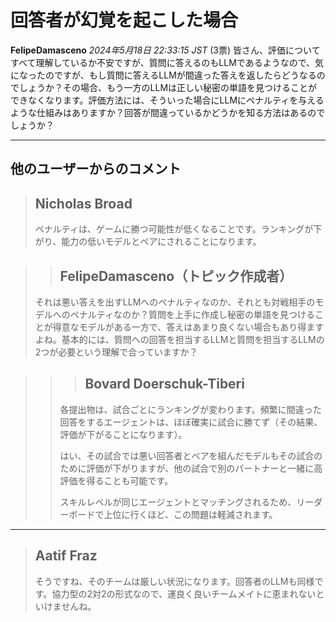 # 回答者が幻覚を起こした場合
**FelipeDamasceno** *2024年5月18日 22:33:15 JST* (3票)
皆さん、評価についてすべて理解しているか不安ですが、質問に答えるのもLLMであるようなので、気になったのですが、もし質問に答えるLLMが間違った答えを返したらどうなるのでしょうか？その場合、もう一方のLLMは正しい秘密の単語を見つけることができなくなります。評価方法には、そういった場合にLLMにペナルティを与えるような仕組みはありますか？回答が間違っているかどうかを知る方法はあるのでしょうか？

---
## 他のユーザーからのコメント
> ## Nicholas Broad
> 
> ペナルティは、ゲームに勝つ可能性が低くなることです。ランキングが下がり、能力の低いモデルとペアにされることになります。

> > ## FelipeDamasceno（トピック作成者）
> > 
> それは悪い答えを出すLLMへのペナルティなのか、それとも対戦相手のモデルへのペナルティなのか？質問を上手に作成し秘密の単語を見つけることが得意なモデルがある一方で、答えはあまり良くない場合もあり得ますよね。基本的には、質問への回答を担当するLLMと質問を担当するLLMの2つが必要という理解で合っていますか？

> > > ## Bovard Doerschuk-Tiberi
> > > 
> > 各提出物は、試合ごとにランキングが変わります。頻繁に間違った回答をするエージェントは、ほぼ確実に試合に勝てず（その結果、評価が下がることになります）。  
> >  
> > はい、その試合では悪い回答者とペアを組んだモデルもその試合のために評価が下がりますが、他の試合で別のパートナーと一緒に高評価を得ることも可能です。  
> >  
> > スキルレベルが同じエージェントとマッチングされるため、リーダーボードで上位に行くほど、この問題は軽減されます。

> > > > 
---
> ## Aatif Fraz
> 
> そうですね、そのチームは厳しい状況になります。回答者のLLMも同様です。協力型の2対2の形式なので、運良く良いチームメイトに恵まれないといけませんね。
